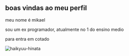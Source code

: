 ## boas vindas ao meu perfil

meu nome é mikael

sou um ex programador,
atualmente no 1 do ensino medio

para entra em cotado



![haikyuu-hinata](https://github.com/user-attachments/assets/f5f08b6b-9388-45c6-921f-8f77f21a6033)
